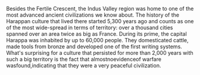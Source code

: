---
---
Besides the Fertile Crescent, the Indus Valley region was home to one of the most advanced ancient civilizations we know about. The history of the Harappan culture that lived there started 5,300 years ago and counts as one of the most wide-spread in terms of territory: over a thousand cities spanned over an area twice as big as France. During its prime, the capital Harappa was inhabited by up to 60,000 people. They domesticated cattle, made tools from bronze and developed one of the first writing systems. What's surprising for a culture that persisted for more than 2,000 years with such a big territory is the fact that almostnoevidenceof warfare wasfound,indicating that they were a very peaceful civilization.